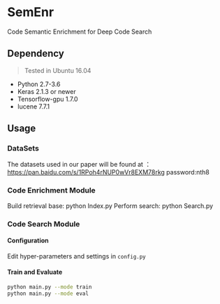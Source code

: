 # SemEnr
Code Semantic Enrichment for Deep Code Search

## Dependency
> Tested in Ubuntu 16.04
* Python 2.7-3.6
* Keras 2.1.3 or newer
* Tensorflow-gpu 1.7.0
* lucene 7.7.1


## Usage

   ### DataSets
  The datasets used in our paper will be found at ：https://pan.baidu.com/s/1RPoh4rNUP0wVr8EXM78rkg password:nth8
  
   ### Code Enrichment Module
   Build retrieval base: python Index.py
   Perform search: python Search.py
   
   ### Code Search Module
   #### Configuration
   
   Edit hyper-parameters and settings in `config.py`
   
   #### Train and Evaluate
   
   ```bash
   python main.py --mode train
   python main.py --mode eval
